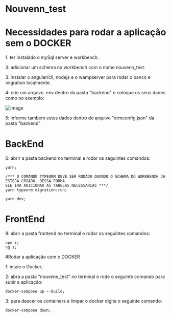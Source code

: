 # Nouvenn_test



# Necessidades para rodar a aplicação sem o DOCKER

1: ter instalado o mySql server e workbench.

3: adicionar um schema no workbench com o nome nouvenn_test.

3: instalar o angular/cli, nodejs e o wampserver para rodar o banco e migration localmente.

4: crie um arquivo .env dentro da pasta "backend" e coloque os seus dados como no exemplo:

![image](https://user-images.githubusercontent.com/62350674/123447096-de452a80-d5af-11eb-914d-0aee9a40a101.png)

5: informe tambem estes dados dentro do arquivo "ormconfig.json" da pasta "backend"


# BackEnd

6: abrir a pasta backend no terminal e rodar os seguintes comandos:
	
  	yarn;

	/*** O COMANDO TYPEORM DEVE SER RODADO QUANDO O SCHEMA DO WORKBENCH JA ESTEJA CRIADO, DESSA FORMA
	ELE IRA ADICIONAR AS TABELAS NECESSARIAS ***/
	yarn typeorm migration:run;

	yarn dev;
 
# FrontEnd
 
8: abrir a pasta frontend no terminal e rodar os seguintes comandos:
	
	npm i;
	ng s;


#Rodar a aplicação com o DOCKER

1: intale o Docker;

2: abra a pasta "nouvenn_test" no terminal e rode o seguinte comando para subir a aplicação:

	docker-compose up --build;

3: para descer os containers e limpar o docker digite o seguinte comando:
	
	docker-compose down;